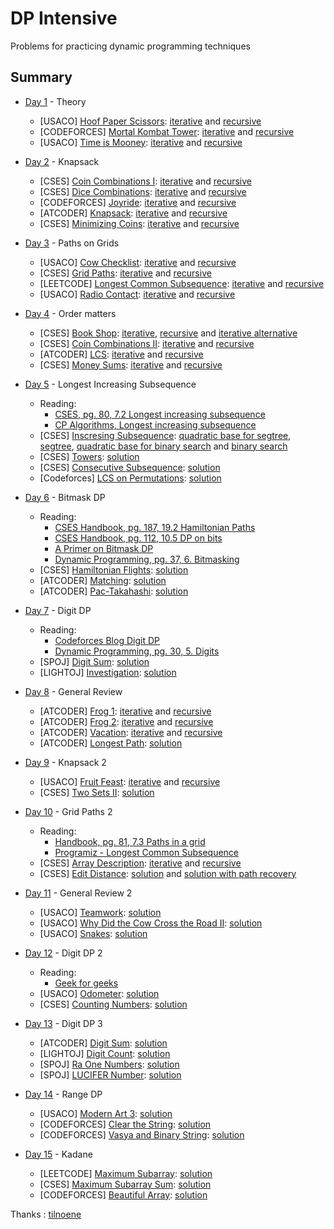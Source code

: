 # DP Intensive

Problems for practicing dynamic programming techniques

Summary
------------

- [Day 1](Day1) - Theory
	- [USACO] [Hoof Paper Scissors](http://www.usaco.org/index.php?page=viewproblem2&cpid=688): [iterative](Day1/Iterative/hoof_paper_scissors.cpp) and [recursive](Day1/Recursive/hoof_paper_scissors.cpp)
	- [CODEFORCES] [Mortal Kombat Tower](https://codeforces.com/problemset/problem/1418/C): [iterative](Day1/Iterative/mortal_kombat_tower.cpp) and [recursive](Day1/Recursive/mortal_kombat_tower.cpp)
	- [USACO] [Time is Mooney](http://www.usaco.org/index.php?page=viewproblem2&cpid=993): [iterative](Day1/Iterative/time_is_mooney.cpp) and [recursive](Day1/Recursive/time_is_mooney.cpp)

- [Day 2](Day2) - Knapsack
	- [CSES] [Coin Combinations I](https://cses.fi/problemset/task/1635): [iterative](Day2/Iterative/coin_combinations_I.cpp) and [recursive](Day2/Recursive/coin_combinations_I.cpp)
	- [CSES] [Dice Combinations](https://cses.fi/problemset/task/1633): [iterative](Day2/Iterative/dice_combinations.cpp) and [recursive](Day2/Recursive/dice_combinations.cpp)
	- [CODEFORCES] [Joyride](https://codeforces.com/gym/101873/problem/C): [iterative](Day2/Iterative/joyride.cpp) and [recursive](Day2/Recursive/joyride.cpp)
	- [ATCODER] [Knapsack](https://atcoder.jp/contests/dp/tasks/dp_d): [iterative](Day2/Iterative/knapsack.cpp) and [recursive](Day2/Recursive/knapsack.cpp)
	- [CSES] [Minimizing Coins](https://cses.fi/problemset/task/1634): [iterative](Day2/Iterative/minimizing_coins.cpp) and [recursive](Day2/Recursive/minimizing_coins.cpp)

- [Day 3](Day3) - Paths on Grids
	- [USACO] [Cow Checklist](http://www.usaco.org/index.php?page=viewproblem2&cpid=670): [iterative](Day3/Iterative/cow_checklist.cpp) and [recursive](Day3/Recursive/cow_checklist.cpp)
	- [CSES] [Grid Paths](https://cses.fi/problemset/task/1638/): [iterative](Day3/Iterative/grid_paths.cpp) and [recursive](Day3/Recursive/grid_paths.cpp)
	- [LEETCODE] [Longest Common Subsequence](https://leetcode.com/problems/longest-common-subsequence/description/): [iterative](Day3/Iterative/longest_common_subsequence.cpp) and [recursive](Day3/Recursive/longest_common_subsequence.cpp)
	- [USACO] [Radio Contact](http://www.usaco.org/index.php?page=viewproblem2&cpid=598): [iterative](Day3/Iterative/radio_contact.cpp) and [recursive](Day3/Recursive/radio_contact.cpp)

- [Day 4](Day4) - Order matters
	- [CSES] [Book Shop](https://cses.fi/problemset/task/1158): [iterative](Day4/Iterative/book_shop.cpp), [recursive](Day3/Recursive/radio_contact.cpp) and [iterative alternative](Day4/Iterative/book_shop_exactly.cpp)
	- [CSES] [Coin Combinations II](https://cses.fi/problemset/task/1636): [iterative](Day4/Iterative/coin_combinations_II.cpp) and [recursive](Day4/Recursive/coin_combinations_II.cpp)
	- [ATCODER] [LCS](https://atcoder.jp/contests/dp/tasks/dp_f): [iterative](Day4/Iterative/lcs.cpp) and [recursive](Day4/Recursive/lcs.cpp)
	- [CSES] [Money Sums](https://cses.fi/problemset/task/1745): [iterative](Day4/Iterative/money_sums.cpp) and [recursive](Day4/Recursive/money_sums.cpp)

- [Day 5](Day5) - Longest Increasing Subsequence
	- Reading:
		- [CSES, pg. 80, 7.2 Longest increasing subsequence](https://usaco.guide/CPH.pdf#page=80)
		- [CP Algorithms, Longest increasing subsequence](https://cp-algorithms.com/sequences/longest_increasing_subsequence.html)
	- [CSES] [Inscresing Subsequence](https://cses.fi/problemset/task/1145): [quadratic base for segtree](Day5/LIS/segtree_quadratic_base.cpp), [segtree](Day5/LIS/segtree.cpp), [quadratic base for binary search](Day5/LIS/binary_search_quadratic_base.cpp) and [binary search](Day5/LIS/binary_search.cpp) 
	- [CSES] [Towers](https://cses.fi/problemset/task/1073): [solution](Day5/towers.cpp)
	- [CSES] [Consecutive Subsequence](https://codeforces.com/contest/977/problem/F): [solution](Day5/consecutive_subsequence.cpp)
	- [Codeforces] [LCS on Permutations](https://codeforces.com/gym/102951/problem/C): [solution](Day5/lcs_on_permutations.cpp)

- [Day 6](Day6) - Bitmask DP
	- Reading:
		- [CSES Handbook, pg. 187, 19.2 Hamiltonian Paths](https://usaco.guide/CPH.pdf#page=187)
		- [CSES Handbook, pg. 112, 10.5 DP on bits](https://usaco.guide/CPH.pdf#page=112)
		- [A Primer on Bitmask DP](https://nwatx.me/post/dpbitmasks)
		- [Dynamic Programming, pg. 37, 6. Bitmasking]( https://dp-book.com/Dynamic_Programming.pdf)
	- [CSES] [Hamiltonian Flights](https://cses.fi/problemset/task/1690): [solution](Day6/hamiltonian_flights.cpp)
	- [ATCODER] [Matching](https://atcoder.jp/contests/dp/tasks/dp_o): [solution](Day6/matching.cpp)
	- [ATCODER] [Pac-Takahashi](https://atcoder.jp/contests/abc301/tasks/abc301_e): [solution](Day6/pac_takahashi.cpp)

- [Day 7](Day7) - Digit DP
	- Reading:
		- [Codeforces Blog Digit DP](https://codeforces.com/blog/entry/53960)
		- [Dynamic Programming, pg. 30, 5. Digits](https://dp-book.com/Dynamic_Programming.pdf)
	- [SPOJ] [Digit Sum](https://www.spoj.com/problems/PR003004): [solution](Day7/digit_sum.cpp)
	- [LIGHTOJ] [Investigation](https://vjudge.net/problem/LightOJ-1068): [solution](Day7/investigation.cpp)

- [Day 8](Day8) - General Review
	- [ATCODER] [Frog 1](https://atcoder.jp/contests/dp/tasks/dp_a): [iterative](Day8/Iterative/frog1.cpp) and [recursive](Day8/Recursive/frog1.cpp)
	- [ATCODER] [Frog 2](https://atcoder.jp/contests/dp/tasks/dp_b): [iterative](Day8/Iterative/frog2.cpp) and [recursive](Day8/Recursive/frog2.cpp)
	- [ATCODER] [Vacation](https://atcoder.jp/contests/dp/tasks/dp_c): [iterative](Day8/Iterative/vacation.cpp) and [recursive](Day8/Recursive/vacation.cpp)
	- [ATCODER] [Longest Path](https://atcoder.jp/contests/dp/tasks/dp_g): [solution](Day8/longest_path.cpp)

- [Day 9](Day9) - Knapsack 2
	- [USACO] [Fruit Feast](http://www.usaco.org/index.php?page=viewproblem2&cpid=574): [iterative](Day9/Iterative/fruit_feast.cpp) and [recursive](Day9/Recursive/fruit_feast.cpp)
	- [CSES] [Two Sets II](https://cses.fi/problemset/task/1093): [solution](Day9/two_sets_II.cpp)

- [Day 10](Day10) - Grid Paths 2
	- Reading:
		- [Handbook, pg. 81, 7.3 Paths in a grid](https://usaco.guide/CPH.pdf#page=81)
		- [Programiz - Longest Common Subsequence](https://www.programiz.com/dsa/longest-common-subsequence)
	- [CSES] [Array Description](https://cses.fi/problemset/task/1746): [iterative](Day10/Iterative/array_description.cpp) and [recursive](Day10/Recursive/array_description.cpp)
	- [CSES] [Edit Distance](https://cses.fi/problemset/task/1639): [solution](Day10/edit_distance.cpp) and [solution with path recovery](Day10/edit_distance_path_recovery.cpp)

- [Day 11](Day11) - General Review 2
	- [USACO] [Teamwork](http://www.usaco.org/index.php?page=viewproblem2&cpid=863): [solution](Day11/teamwork.cpp)
	- [USACO] [Why Did the Cow Cross the Road II](http://www.usaco.org/index.php?page=viewproblem2&cpid=718): [solution](Day11/why_did_the_cow_cross_the_road_II.cpp)
	- [USACO] [Snakes](http://www.usaco.org/index.php?page=viewproblem2&cpid=945): [solution](Day11/snakes.cpp)

- [Day 12](Day12) - Digit DP 2
	- Reading:
		- [Geek for geeks](https://www.geeksforgeeks.org/digit-dp-introduction/)
	- [USACO] [Odometer](http://www.usaco.org/index.php?page=viewproblem2&cpid=435): [solution](Day12/odometer.cpp)
	- [CSES] [Counting Numbers](https://cses.fi/problemset/task/2220/): [solution](Day12/counting_numbers.cpp)

- [Day 13](Day13) - Digit DP 3
	- [ATCODER] [Digit Sum](https://atcoder.jp/contests/dp/tasks/dp_s): [solution](Day13/digit_sum.cpp)
	- [LIGHTOJ] [Digit Count](https://vjudge.net/problem/LightOJ-1122): [solution](Day13/digit_count.cpp)
	- [SPOJ] [Ra One Numbers](https://www.spoj.com/problems/RAONE): [solution](Day13/ra_one_numbers.cpp)
	- [SPOJ] [LUCIFER Number](https://www.spoj.com/problems/LUCIFER): [solution](Day13/lucifer_number.cpp)

- [Day 14](Day14) - Range DP
	- [USACO] [Modern Art 3](http://usaco.org/index.php?page=viewproblem2&cpid=1114): [solution](Day14/modern_art_3.cpp)
	- [CODEFORCES] [Clear the String](https://codeforces.com/contest/1132/problem/F): [solution](Day14/clear_the_string.cpp)
	- [CODEFORCES] [Vasya and Binary String](https://codeforces.com/contest/1107/problem/E): [solution](Day14/vasya_and_binary_string.cpp)

- [Day 15](Day15) - Kadane
	- [LEETCODE] [Maximum Subarray](https://leetcode.com/problems/maximum-subarray): [solution](Day15/maximum_subarray.cpp)
	- [CSES] [Maximum Subarray Sum](https://cses.fi/problemset/task/1643): [solution](Day15/maximum_subarray_sum.cpp)
	- [CODEFORCES] [Beautiful Array](https://codeforces.com/contest/1155/problem/D): [solution](Day15/beautiful_array.cpp)

Thanks : [tilnoene](https://github.com/tilnoene)